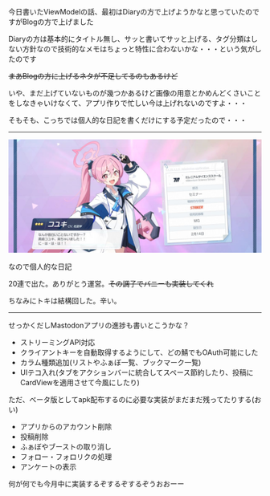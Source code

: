 今日書いたViewModelの話、最初はDiaryの方で上げようかなと思っていたのですがBlogの方で上げました

Diaryの方は基本的にタイトル無し、サッと書いてサッと上げる、タグ分類はしない方針なので技術的なメモはちょっと特性に合わないかな・・・という気がしたのです

~~まあBlogの方に上げるネタが不足してるのもあるけど~~

いや、まだ上げていないものが幾つかあるけど画像の用意とかめんどくさいことをしなきゃいけなくて、アプリ作りで忙しい今は上げれないのですよ・・・

そもそも、こっちでは個人的な日記を書くだけにする予定だったので・・・

---

![](img/2023-03-14.jpg)

なので個人的な日記

20連で出た。ありがとう運営。~~その調子でバニーも実装してくれ~~

ちなみにトキは結構回した。辛い。

---

せっかくだしMastodonアプリの進捗も書いとこうかな？

- ストリーミングAPI対応
- クライアントキーを自動取得するようにして、どの鯖でもOAuth可能にした
- カラム種類追加(リストやふぁぼ一覧、ブックマーク一覧)
- UIテコ入れ(タブをアクションバーに統合してスペース節約したり、投稿にCardViewを適用させて今風にしたり)

ただ、ベータ版としてapk配布するのに必要な実装がまだまだ残ってたりする(おい)

- アプリからのアカウント削除
- 投稿削除
- ふぁぼやブーストの取り消し
- フォロー・フォロリクの処理
- アンケートの表示

何が何でも今月中に実装するぞするぞするぞうおおーー